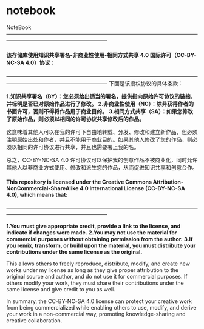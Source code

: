 # notebook
NoteBook
———————————————————————————————————————————————————————
#### 该存储库使用知识共享署名-非商业性使用-相同方式共享 4.0 国际许可（CC-BY-NC-SA 4.0）协议：
———————————————————————————————————————————————————————
下面是该授权协议的具体条款：

**1.知识共享署名（BY）：您必须给出适当的署名，提供指向原始许可协议的链接，并标明是否已对原始作品进行了修改。**
**2.非商业性使用（NC）：除非获得作者的书面许可，否则不得将作品用于商业目的。**
**3.相同方式共享（SA）：如果您修改了原始作品，则必须以相同的许可协议共享修改后的作品。**

这意味着其他人可以在我的许可下自由地转载、分发、修改和建立新作品，但必须注明原始出处和作者，并且不能用于商业目的。如果其他人修改了您的作品，则必须以相同的许可协议进行共享，并且也需要署上我的名。

总之，CC-BY-NC-SA 4.0 许可协议可以保护我的创意作品不被商业化，同时允许其他人以非商业方式使用、修改和派生您的作品，从而促进知识共享和创意合作。


#### This repository is licensed under the Creative Commons Attribution-NonCommercial-ShareAlike 4.0 International License (CC-BY-NC-SA 4.0), which means that:

———————————————————————————————————————————————————————

**1.You must give appropriate credit, provide a link to the license, and indicate if changes were made.**
**2.You may not use the material for commercial purposes without obtaining permission from the author.**
**3.If you remix, transform, or build upon the material, you must distribute your contributions under the same license as the original.**

This allows others to freely reproduce, distribute, modify, and create new works under my license as long as they give proper attribution to the original source and author, and do not use it for commercial purposes. If others modify your work, they must share their contributions under the same license and give credit to you as well.

In summary, the CC-BY-NC-SA 4.0 license can protect your creative work from being commercialized while enabling others to use, modify, and derive your work in a non-commercial way, promoting knowledge-sharing and creative collaboration.
